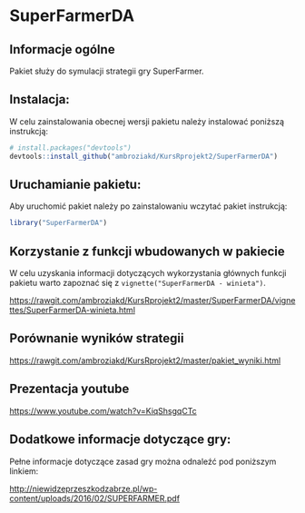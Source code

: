 # SuperFarmerDA 

## Informacje ogólne

Pakiet służy do symulacji strategii gry  SuperFarmer.

## Instalacja: 

W celu zainstalowania obecnej wersji pakietu należy instalować poniższą instrukcją:

```R
# install.packages("devtools")
devtools::install_github("ambroziakd/KursRprojekt2/SuperFarmerDA")
```
## Uruchamianie pakietu: 

Aby uruchomić pakiet należy po zainstalowaniu wczytać pakiet instrukcją:

```R
library("SuperFarmerDA")
```
## Korzystanie z funkcji wbudowanych w pakiecie
W celu uzyskania informacji dotyczących wykorzystania głównych funkcji pakietu warto zapoznać się z `vignette("SuperFarmerDA - winieta")`.

https://rawgit.com/ambroziakd/KursRprojekt2/master/SuperFarmerDA/vignettes/SuperFarmerDA-winieta.html

## Porównanie wyników strategii

https://rawgit.com/ambroziakd/KursRprojekt2/master/pakiet_wyniki.html

## Prezentacja youtube

https://www.youtube.com/watch?v=KiqShsgqCTc

## Dodatkowe informacje dotyczące gry: 

Pełne informacje dotyczące zasad  gry można odnaleźć pod poniższym linkiem:

http://niewidzeprzeszkodzabrze.pl/wp-content/uploads/2016/02/SUPERFARMER.pdf
